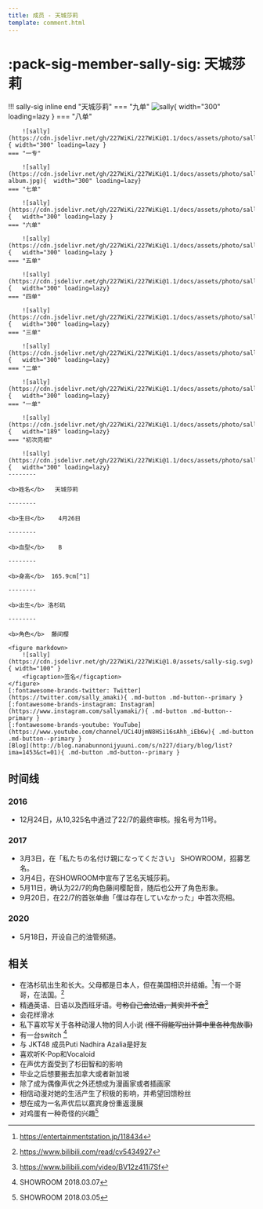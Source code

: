 ```yaml
---
title: 成员 - 天城莎莉
template: comment.html
---
```

# :pack-sig-member-sally-sig: 天城莎莉

!!! sally-sig inline end "天城莎莉"
    === "九单"
        ![sally](https://cdn.jsdelivr.net/gh/227WiKi/227WiKi@master/docs/assets/photo/sally/9th.jpg){ width="300" loading=lazy }
    === "八单"

        ![sally](https://cdn.jsdelivr.net/gh/227WiKi/227WiKi@1.1/docs/assets/photo/sally/8th.jpg){ width="300" loading=lazy }
    === "一专"

        ![sally](https://cdn.jsdelivr.net/gh/227WiKi/227WiKi@1.1/docs/assets/photo/sally/1st-album.jpg){  width="300" loading=lazy}
    === "七单"

        ![sally](https://cdn.jsdelivr.net/gh/227WiKi/227WiKi@1.1/docs/assets/photo/sally/7th.jpg){   width="300" loading=lazy }
    === "六单"

        ![sally](https://cdn.jsdelivr.net/gh/227WiKi/227WiKi@1.1/docs/assets/photo/sally/6th.jpg){   width="300" loading=lazy }
    === "五单"

        ![sally](https://cdn.jsdelivr.net/gh/227WiKi/227WiKi@1.1/docs/assets/photo/sally/5th.jpg){   width="300" loading=lazy}
    === "四单"

        ![sally](https://cdn.jsdelivr.net/gh/227WiKi/227WiKi@1.1/docs/assets/photo/sally/4th.jpg){   width="300" loading=lazy}
    === "三单"

        ![sally](https://cdn.jsdelivr.net/gh/227WiKi/227WiKi@1.1/docs/assets/photo/sally/3rd.jpg){   width="300" loading=lazy}
    === "二单"

        ![sally](https://cdn.jsdelivr.net/gh/227WiKi/227WiKi@1.1/docs/assets/photo/sally/2nd.jpg){   width="300" loading=lazy}
    === "一单"

        ![sally](https://cdn.jsdelivr.net/gh/227WiKi/227WiKi@1.1/docs/assets/photo/sally/1st.jpg){   width="189" loading=lazy}
    === "初次亮相"

        ![sally](https://cdn.jsdelivr.net/gh/227WiKi/227WiKi@1.1/docs/assets/photo/sally/WhiteDress.jpg){   width="300" loading=lazy}
    --------

    <b>姓名</b>   天城莎莉

    --------

    <b>生日</b>    4月26日

    --------

    <b>血型</b>    B

    --------

    <b>身高</b>  165.9cm[^1]

    --------

    <b>出生</b> 洛杉矶

    --------

    <b>角色</b>  藤间樱

    <figure markdown>
        ![sally](https://cdn.jsdelivr.net/gh/227WiKi/227WiKi@1.0/assets/sally-sig.svg){ width="100" }
        <figcaption>签名</figcaption>
    </figure>
    [:fontawesome-brands-twitter: Twitter](https://twitter.com/sally_amaki){ .md-button .md-button--primary }  [:fontawesome-brands-instagram: Instagram](https://www.instagram.com/sallyamaki/){ .md-button .md-button--primary } 
    [:fontawesome-brands-youtube: YouTube](https://www.youtube.com/channel/UCi4UjmN8HSi16sAhh_iEb6w){ .md-button .md-button--primary }
    [Blog](http://blog.nanabunnonijyuuni.com/s/n227/diary/blog/list?ima=1453&ct=01){ .md-button .md-button--primary }

## 时间线

### 2016

- 12月24日，从10,325名中通过了22/7的最终审核。报名号为11号。

### 2017

- 3月3日，在「私たちの名付け親になってください」 SHOWROOM，招募艺名。
- 3月4日，在SHOWROOM中宣布了艺名天城莎莉。
- 5月11日，确认为22/7的角色藤间樱配音，随后也公开了角色形象。
- 9月20日，在22/7的首张单曲「僕は存在していなかった」中首次亮相。

### 2020

- 5月18日，开设自己的油管频道。

## 相关

- 在洛杉矶出生和长大。父母都是日本人，但在美国相识并结婚。[^2]有一个哥哥，在法国。[^3]
- 精通英语、日语以及西班牙语。~~号称自己会法语，其实并不会[^4]~~
- 会花样滑冰
- 私下喜欢写关于各种动漫人物的同人小说 ~~(怪不得能写出计算中里各种鬼故事)~~
- 有一台switch [^5]
- 与 JKT48 成员Puti Nadhira Azalia是好友
- 喜欢听K-Pop和Vocaloid
- 在声优方面受到了杉田智和的影响
- 毕业之后想要搬去加拿大或者新加坡
- 除了成为偶像声优之外还想成为漫画家或者插画家
- 相信动漫对她的生活产生了积极的影响，并希望回馈粉丝
- 想在成为一名声优后以嘉宾身份重返漫展
- 对鸡蛋有一种奇怪的兴趣[^6]


[^1]: https://twitter.com/sally_amaki/status/1303928957029330945
[^2]: https://entertainmentstation.jp/118434
[^3]: https://www.bilibili.com/read/cv5434927
[^4]: https://www.bilibili.com/video/BV12z411i7Sf
[^5]: SHOWROOM 2018.03.07
[^6]: SHOWROOM 2018.03.05
